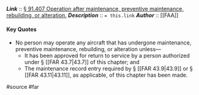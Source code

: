 ***Link***      :: [§ 91.407 Operation after maintenance, preventive maintenance, rebuilding, or alteration.](https://www.ecfr.gov/current/title-14/section-91.407)
***Description***      :: `= this.link`
***Author*** :: [[FAA]]

#### Key Quotes
* No person may operate any aircraft that has undergone maintenance, preventive maintenance, rebuilding, or alteration unless—
	* It has been approved for return to service by a person authorized under § [[FAR 43.7|43.7]] of this chapter; and
	* The maintenance record entry required by § [[FAR 43.9|43.9]] or § [[FAR 43.11|43.11]], as applicable, of this chapter has been made.

#source #far